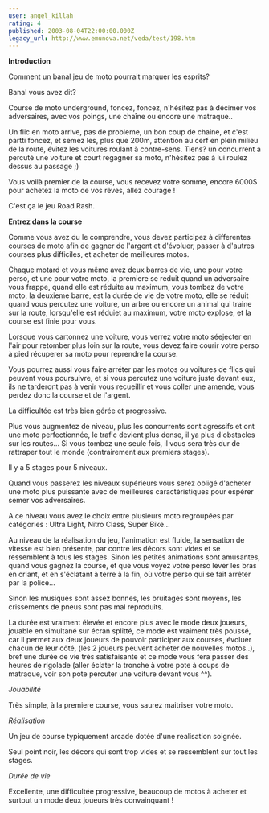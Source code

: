 ```yaml
---
user: angel_killah
rating: 4
published: 2003-08-04T22:00:00.000Z
legacy_url: http://www.emunova.net/veda/test/198.htm
---
```

**Introduction**  

  

Comment un banal jeu de moto pourrait marquer les esprits?  

Banal vous avez dit?  

Course de moto underground, foncez, foncez, n'hésitez pas à décimer vos adversaires, avec vos poings, une chaîne ou encore une matraque..  

Un flic en moto arrive, pas de probleme, un bon coup de chaine, et c'est partti foncez, et semez les, plus que 200m, attention au cerf en plein milieu de la route, évitez les voitures roulant à contre-sens. Tiens? un concurrent a percuté une voiture et court regagner sa moto, n'hésitez pas à lui roulez dessus au passage ;)  

Vous voilà premier de la course, vous recevez votre somme, encore 6000$ pour achetez la moto de vos rêves, allez courage !  

C'est ça le jeu Road Rash.  

  

**Entrez dans la course**  

  

Comme vous avez du le comprendre, vous devez participez à differentes courses de moto afin de gagner de l'argent et d'évoluer, passer à d'autres courses plus difficiles, et acheter de meilleures motos.  

Chaque motard et vous même avez deux barres de vie, une pour votre perso, et une pour votre moto, la premiere se reduit quand un adversaire vous frappe, quand elle est réduite au maximum, vous tombez de votre moto, la deuxieme barre, est la durée de vie de votre moto, elle se réduit quand vous percutez une voiture, un arbre ou encore un animal qui traine sur la route, lorsqu'elle est réduiet au maximum, votre moto explose, et la course est finie pour vous.  

  

Lorsque vous cartonnez une voiture, vous verrez votre moto séejecter en l'air pour retomber plus loin sur la route, vous devez faire courir votre perso à pied récuperer sa moto pour reprendre la course.  

Vous pourrez aussi vous faire arréter par les motos ou voitures de flics qui peuvent vous poursuivre, et si vous percutez une voiture juste devant eux, ils ne tarderont pas à venir vous recueillir et vous coller une amende, vous perdez donc la course et de l'argent.  

  

La difficultée est très bien gérée et progressive.  

Plus vous augmentez de niveau, plus les concurrents sont agressifs et ont une moto perfectionnée, le trafic devient plus dense, il ya plus d'obstacles sur les routes... Si vous tombez une seule fois, il vous sera très dur de rattraper tout le monde (contrairement aux premiers stages).  

Il y a 5 stages pour 5 niveaux.  

Quand vous passerez les niveaux supérieurs vous serez obligé d'acheter une moto plus puissante avec de meilleures caractéristiques pour espérer semer vos adversaires.  

A ce niveau vous avez le choix entre plusieurs moto regroupées par catégories : Ultra Light, Nitro Class, Super Bike...  

  

Au niveau de la réalisation du jeu, l'animation est fluide, la sensation de vitesse est bien présente, par contre les décors sont vides et se ressemblent à tous les stages. Sinon les petites animations sont amusantes, quand vous gagnez la course, et que vous voyez votre perso lever les bras en criant, et en s'éclatant à terre à la fin, où votre perso qui se fait arrêter par la police...  

Sinon les musiques sont assez bonnes, les bruitages sont moyens, les crissements de pneus sont pas mal reproduits.  

  

La durée est vraiment élevée et encore plus avec le mode deux joueurs, jouable en simultané sur écran splitté, ce mode est vraiment très poussé, car il permet aux deux joueurs de pouvoir participer aux courses, évoluer chacun de leur côté, (les 2 joueurs peuvent acheter de nouvelles motos..), bref une durée de vie très satisfaisante et ce mode vous fera passer des heures de rigolade (aller éclater la tronche à votre pote à coups de matraque, voir son pote percuter une voiture devant vous ^^).  

  

_Jouabilité_  

Très simple, à la premiere course, vous saurez maitriser votre moto.  

_Réalisation_  

Un jeu de course typiquement arcade dotée d'une realisation soignée.  

Seul point noir, les décors qui sont trop vides et se ressemblent sur tout les stages.  

_Durée de vie_  

Excellente, une difficultée progressive, beaucoup de motos à acheter et surtout un mode deux joueurs très convainquant !